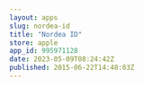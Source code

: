 ```yaml
---
layout: apps
slug: nordea-id
title: "Nordea ID"
store: apple
app_id: 995971128
date: 2023-05-09T08:24:42Z
published: 2015-06-22T14:48:03Z
---
```

